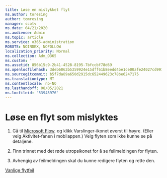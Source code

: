 ```yaml
---
title: Løse en mislykket flyt
ms.author: toresing
author: tomresing
manager: scotv
ms.date: 04/21/2020
ms.audience: Admin
ms.topic: article
ms.service: o365-administration
ROBOTS: NOINDEX, NOFOLLOW
localization_priority: Normal
ms.collection: Adm_O365
ms.custom: ''
ms.assetid: 856b15c9-2b41-4528-8195-7bfccbf78d69
ms.openlocfilehash: 3deb6062b5359924e15dff61b8eedd4be1ce00afe24027cd9917271bd5bbe48d
ms.sourcegitcommit: b5f7da89a650d2915dc652449623c78be6247175
ms.translationtype: MT
ms.contentlocale: nb-NO
ms.lasthandoff: 08/05/2021
ms.locfileid: "53945976"
---
```

# <a name="fix-a-flow-that-failed"></a>Løse en flyt som mislyktes

1. Gå til [Microsoft Flow](https://flow.microsoft.com/), og klikk Varslinger-ikonet øverst til høyre. (Eller velg Aktivitet-fanen i mobilappen.) Velg flyten som ikke kunne se på detaljene.
    
2. Finn trinnet med det røde utropsikonet for å se feilmeldingen for flyten.
    
3. Avhengig av feilmeldingen skal du kunne redigere flyten og rette den. 
    
[Vanlige flytfeil](https://go.microsoft.com/fwlink/?linkid=872110)
  

